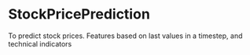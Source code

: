 # StockPricePrediction
To predict stock prices. Features based on last values in a timestep, and technical indicators
